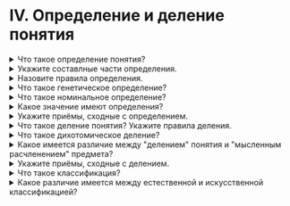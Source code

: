 # IV. Определение и деление понятия

<details>
  <summary>Что такое определение понятия?</summary>

  Определение понятия есть тоакое логическое действие, в процессе которого раскрывается содержаие понятия.

</details>

<details>
  <summary>Укажите составлные части определения.</summary>

  Определение состоит из двух основных частей: определяемого понятия и определяющего понятия.

</details>

<details>
  <summary>Назовите правила определения.</summary>
</details>

<details>
  <summary>Что такое генетическое определение?</summary>
</details>

<details>
  <summary>Что такое номинальное определение?</summary>
</details>

<details>
  <summary>Какое значение имеют определения?</summary>
</details>

<details>
  <summary>Укажите приёмы, сходные с определением.</summary>
</details>

<details>
  <summary>Что такое деление понятия? Укажите правила деления.</summary>
</details>

<details>
  <summary>Что такое дихотомическое деление?</summary>
</details>

<details>
  <summary>Какое имеется различие между "делением" понятия и "мысленным расчленением" предмета?</summary>
</details>

<details>
  <summary>Укажите приёмы, сходные с делением.</summary>
</details>

<details>
  <summary>Что такое классификация?</summary>
</details>

<details>
  <summary>Какое различие имеется между естественной и искусственной классификацией?</summary>
</details>
